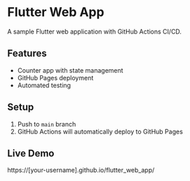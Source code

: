 # Flutter Web App

A sample Flutter web application with GitHub Actions CI/CD.

## Features
- Counter app with state management
- GitHub Pages deployment
- Automated testing

## Setup
1. Push to `main` branch
2. GitHub Actions will automatically deploy to GitHub Pages

## Live Demo
https://[your-username].github.io/flutter_web_app/